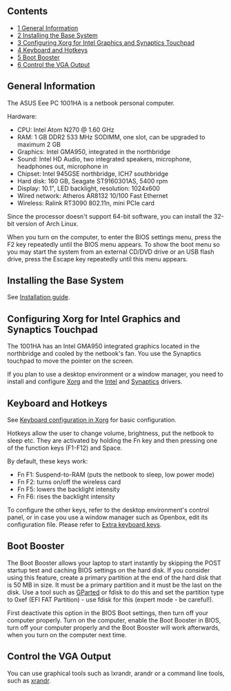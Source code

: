 ## Contents

*   [1 General Information](#General_Information)
*   [2 Installing the Base System](#Installing_the_Base_System)
*   [3 Configuring Xorg for Intel Graphics and Synaptics Touchpad](#Configuring_Xorg_for_Intel_Graphics_and_Synaptics_Touchpad)
*   [4 Keyboard and Hotkeys](#Keyboard_and_Hotkeys)
*   [5 Boot Booster](#Boot_Booster)
*   [6 Control the VGA Output](#Control_the_VGA_Output)

## General Information

The ASUS Eee PC 1001HA is a netbook personal computer.

Hardware:

*   CPU: Intel Atom N270 @ 1.60 GHz
*   RAM: 1 GB DDR2 533 MHz SODIMM, one slot, can be upgraded to maximum 2 GB
*   Graphics: Intel GMA950, integrated in the northbridge
*   Sound: Intel HD Audio, two integrated speakers, microphone, headphones out, microphone in
*   Chipset: Intel 945GSE northbridge, ICH7 southbridge
*   Hard disk: 160 GB, Seagate ST9160301AS, 5400 rpm
*   Display: 10.1", LED backlight, resolution: 1024x600
*   Wired network: Atheros AR8132 10/100 Fast Ethernet
*   Wireless: Ralink RT3090 802.11n, mini PCIe card

Since the processor doesn't support 64-bit software, you can install the 32-bit version of Arch Linux.

When you turn on the computer, to enter the BIOS settings menu, press the F2 key repeatedly until the BIOS menu appears. To show the boot menu so you may start the system from an external CD/DVD drive or an USB flash drive, press the Escape key repeatedly until this menu appears.

## Installing the Base System

See [Installation guide](/index.php/Installation_guide "Installation guide").

## Configuring Xorg for Intel Graphics and Synaptics Touchpad

The 1001HA has an Intel GMA950 integrated graphics located in the northbridge and cooled by the netbook's fan. You use the Synaptics touchpad to move the pointer on the screen.

If you plan to use a desktop environment or a window manager, you need to install and configure [Xorg](/index.php/Xorg "Xorg") and the [Intel](/index.php/Intel "Intel") and [Synaptics](/index.php/Synaptics "Synaptics") drivers.

## Keyboard and Hotkeys

See [Keyboard configuration in Xorg](/index.php/Keyboard_configuration_in_Xorg "Keyboard configuration in Xorg") for basic configuration.

Hotkeys allow the user to change volume, brightness, put the netbook to sleep etc. They are activated by holding the Fn key and then pressing one of the function keys (F1-F12) and Space.

By default, these keys work:

*   Fn F1: Suspend-to-RAM (puts the netbook to sleep, low power mode)
*   Fn F2: turns on/off the wireless card
*   Fn F5: lowers the backlight intensity
*   Fn F6: rises the backlight intensity

To configure the other keys, refer to the desktop environment's control panel, or in case you use a window manager such as Openbox, edit its configuration file. Please refer to [Extra keyboard keys](/index.php/Extra_keyboard_keys "Extra keyboard keys").

## Boot Booster

The Boot Booster allows your laptop to start instantly by skipping the POST startup test and caching BIOS settings on the hard disk. If you consider using this feature, create a primary partition at the end of the hard disk that is 50 MB in size. It must be a primary partition and it must be the last on the disk. Use a tool such as [GParted](/index.php/GParted "GParted") or fdisk to do this and set the partition type to 0xef (EFI FAT Partition) - use fdisk for this (expert mode - be careful!).

First deactivate this option in the BIOS Boot settings, then turn off your computer properly. Turn on the computer, enable the Boot Booster in BIOS, turn off your computer properly and the Boot Booster will work afterwards, when you turn on the computer next time.

## Control the VGA Output

You can use graphical tools such as lxrandr, arandr or a command line tools, such as [xrandr](/index.php/Xrandr "Xrandr").